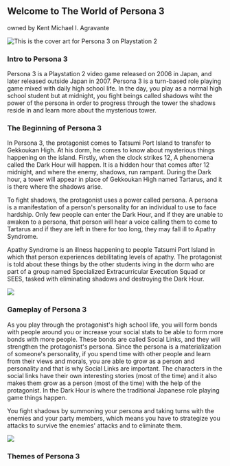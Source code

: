 ## Welcome to The World of Persona 3
owned by Kent Michael I. Agravante

![This is the cover art for Persona 3 on Playstation 2](https://upload.wikimedia.org/wikipedia/en/4/47/Persona3cover.jpg)

### Intro to Persona 3
Persona 3 is a Playstation 2 video game released on 2006 in Japan, and later released outside Japan in 2007. Persona 3 is a turn-based role playing game mixed with daily high school life. In the day, you play as a normal high school student but at midnight, you fight beings called shadows wiht the power of the persona in order to progress through the tower the shadows reside in and learn more about the mysterious tower.

### The Beginning of Persona 3
In Persona 3, the protagonist comes to Tatsumi Port Island to transfer to Gekkoukan High. At his dorm, he comes to know about mysterious things happening on the island. Firstly, when the clock strikes 12, A phenomena called the Dark Hour will happen. It is a hidden hour that comes after 12 midnight, and where the enemy, shadows, run rampant. During the Dark hour, a tower will appear in place of Gekkoukan High named Tartarus, and it is there where the shadows arise. 

To fight shadows, the protagonist uses a power called persona. A persona is a manifestation of a person's personality for an individual to use to face hardship. Only few people can enter the Dark Hour, and if they are unable to awaken to a persona, that person will hear a voice calling them to come to Tartarus and if they are left in there for too long, they may fall ill to Apathy Syndrome. 

Apathy Syndrome is an illness happening to people Tatsumi Port Island in which that person experiences debilitating levels of apathy. The protagonist is told about these things by the other students iving in the dorm who are part of a group named Specialized Extracurricular Execution Squad or SEES, tasked with eliminating shadows and destroying the Dark Hour.

![](https://encrypted-tbn0.gstatic.com/images?q=tbn:ANd9GcSNNm-t1CttLE5R2Hs0jeIp1kIFywc_U8F1DMVj4ZfsQi9Ms7zX_I3WaRaHXaBY5SaY0y0&usqp=CAU)

### Gameplay of Persona 3
As you play through the protagonist's high school life, you will form bonds with people around you or increase your social stats to be able to form more bonds with more people. These bonds are called Social Links, and they will strengthen the protagonist's persona. Since the persona is a materialization of someone's personality, if you spend time with other people and learn from their views and morals, you are able to grow as a person and personality and that is why Social Links are important. The characters in the social links have their own interesting stories (most of the time) and it also makes them grow as a person (most of the time) with the help of the protagonist. In the Dark Hour is where the traditional Japanese role playing game things happen. 

You fight shadows by summoning your persona and taking turns with the enemies and your party members, which means you have to strategize you attacks to survive the enemies' attacks and to eliminate them.

![](https://sm.ign.com/t/ign_in/video/p/pick-a-card-any-card/pick-a-card-any-card_fp1g.640.jpg)

### Themes of Persona 3

